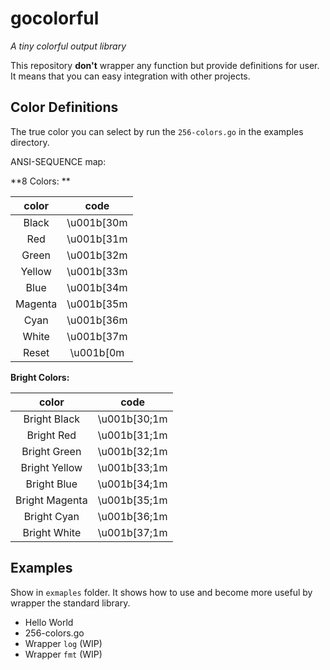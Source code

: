 # gocolorful

_A tiny colorful output library_

This repository **don't** wrapper any function but provide definitions for user.
It means that you can easy integration with other projects.

## Color Definitions

The true color you can select by run the `256-colors.go` in the examples directory.

ANSI-SEQUENCE map:

**8 Colors: **

|  color  |     code     |
| :-----: | :----------: |
|  Black  | \\u001b\[30m |
|   Red   | \\u001b\[31m |
|  Green  | \\u001b\[32m |
|  Yellow | \\u001b\[33m |
|   Blue  | \\u001b\[34m |
| Magenta | \\u001b\[35m |
|   Cyan  | \\u001b\[36m |
|  White  | \\u001b\[37m |
|  Reset  |  \\u001b\[0m |

**Bright Colors:**

|      color     |      code      |
| :------------: | :------------: |
|  Bright Black  | \\u001b\[30;1m |
|   Bright Red   | \\u001b\[31;1m |
|  Bright Green  | \\u001b\[32;1m |
|  Bright Yellow | \\u001b\[33;1m |
|   Bright Blue  | \\u001b\[34;1m |
| Bright Magenta | \\u001b\[35;1m |
|   Bright Cyan  | \\u001b\[36;1m |
|  Bright White  | \\u001b\[37;1m |

## Examples

Show in `exmaples` folder. It shows how to use and become more useful by wrapper the standard library.

-   Hello World
-   256-colors.go
-   Wrapper `log` (WIP)
-   Wrapper `fmt` (WIP)
